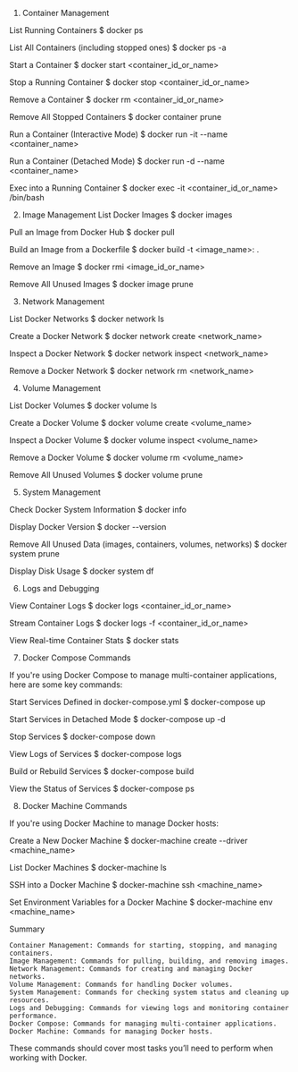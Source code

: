 1. Container Management

List Running Containers
$ docker ps

List All Containers (including stopped ones)
$ docker ps -a

Start a Container
$ docker start <container_id_or_name>

Stop a Running Container
$ docker stop <container_id_or_name>

Remove a Container
$ docker rm <container_id_or_name>

Remove All Stopped Containers
$ docker container prune

Run a Container (Interactive Mode)
$ docker run -it --name <container_name> <image> <command>

Run a Container (Detached Mode)
$ docker run -d --name <container_name> <image>

Exec into a Running Container
$ docker exec -it <container_id_or_name> /bin/bash

2. Image Management
List Docker Images
$ docker images

Pull an Image from Docker Hub
$ docker pull <image>

Build an Image from a Dockerfile
$ docker build -t <image_name>:<tag> .

Remove an Image
$ docker rmi <image_id_or_name>

Remove All Unused Images
$ docker image prune

3. Network Management

List Docker Networks
$ docker network ls

Create a Docker Network
$ docker network create <network_name>

Inspect a Docker Network
$ docker network inspect <network_name>

Remove a Docker Network
$     docker network rm <network_name>

4. Volume Management

List Docker Volumes
$ docker volume ls

Create a Docker Volume
$ docker volume create <volume_name>

Inspect a Docker Volume
$ docker volume inspect <volume_name>

Remove a Docker Volume
$ docker volume rm <volume_name>

Remove All Unused Volumes
$     docker volume prune

5. System Management

Check Docker System Information
$ docker info

Display Docker Version
$ docker --version

Remove All Unused Data (images, containers, volumes, networks)
$ docker system prune

Display Disk Usage
$     docker system df

6. Logs and Debugging

View Container Logs
$ docker logs <container_id_or_name>

Stream Container Logs
$ docker logs -f <container_id_or_name>

View Real-time Container Stats
$     docker stats

7. Docker Compose Commands

If you're using Docker Compose to manage multi-container applications, here are some key commands:

Start Services Defined in docker-compose.yml
$ docker-compose up

Start Services in Detached Mode
$ docker-compose up -d

Stop Services
$ docker-compose down

View Logs of Services
$ docker-compose logs

Build or Rebuild Services
$ docker-compose build

View the Status of Services
$     docker-compose ps

8. Docker Machine Commands

If you're using Docker Machine to manage Docker hosts:

Create a New Docker Machine
$ docker-machine create --driver <driver> <machine_name>

List Docker Machines
$ docker-machine ls

SSH into a Docker Machine
$ docker-machine ssh <machine_name>

Set Environment Variables for a Docker Machine
$     docker-machine env <machine_name>

Summary

    Container Management: Commands for starting, stopping, and managing containers.
    Image Management: Commands for pulling, building, and removing images.
    Network Management: Commands for creating and managing Docker networks.
    Volume Management: Commands for handling Docker volumes.
    System Management: Commands for checking system status and cleaning up resources.
    Logs and Debugging: Commands for viewing logs and monitoring container performance.
    Docker Compose: Commands for managing multi-container applications.
    Docker Machine: Commands for managing Docker hosts.

These commands should cover most tasks you’ll need to perform when working with Docker.